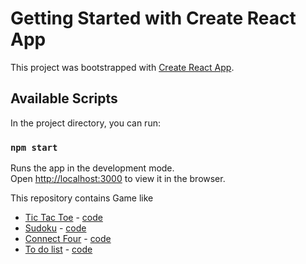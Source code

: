 # Getting Started with Create React App

This project was bootstrapped with [Create React App](https://github.com/facebook/create-react-app).

## Available Scripts

In the project directory, you can run:

### `npm start`

Runs the app in the development mode.\
Open [http://localhost:3000](http://localhost:3000) to view it in the browser.

This repository contains Game like

- [Tic Tac Toe](https://saswatawork.github.io/tic-tac-toe) - [code](https://github.com/saswatawork/fe-challenges/tree/main/src/components/tic-tac-toe)
- [Sudoku](https://saswatawork.github.io/sudoku) - [code](https://github.com/saswatawork/fe-challenges/tree/main/src/components/sudoku)
- [Connect Four](https://saswatawork.github.io/connect-four) - [code](https://github.com/saswatawork/fe-challenges/tree/main/src/components/connectFour)
- [To do list](https://saswatawork.github.io/to-do-list) - [code](https://github.com/saswatawork/fe-challenges/tree/main/src/components/toDoList)
